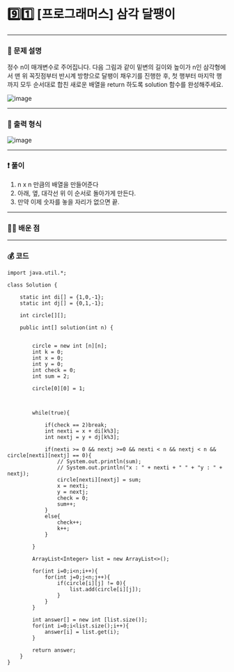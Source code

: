 # 9️⃣1️⃣ [프로그래머스] 삼각 달팽이 </span> 

---
### 📃 문제 설명
정수 n이 매개변수로 주어집니다. 
다음 그림과 같이 밑변의 길이와 높이가 n인 삼각형에서 맨 위 꼭짓점부터 반시계 방향으로 달팽이 채우기를 진행한 후, 
첫 행부터 마지막 행까지 모두 순서대로 합친 새로운 배열을 return 하도록 solution 함수를 완성해주세요.

![image](https://github.com/handaldog/DailyAlgo/assets/96431408/ae7ac0fd-5cb6-47e9-a730-5ce81864a699)


---
### 🔑 출력 형식
![image](https://github.com/handaldog/DailyAlgo/assets/96431408/00723524-048a-4368-a5bb-7fa9219680ab)


---
### ❗️ 풀이 
1. n x n 만큼의 배열을 만들어준다
2. 아래, 옆, 대각선 위 이 순서로 돌아가게 만든다.
3. 만약 이제 숫자를 놓을 자리가 없으면 끝.


---

### 👩‍💻 배운 점

---
### 💰 코드
```
import java.util.*;

class Solution {
    
    static int di[] = {1,0,-1};
    static int dj[] = {0,1,-1};
    
    int circle[][];
    
    public int[] solution(int n) {
        
        
        circle = new int [n][n];
        int k = 0;
        int x = 0;
        int y = 0;
        int check = 0;
        int sum = 2;
        
        circle[0][0] = 1;
        
        
        
        while(true){
            
            if(check == 2)break;
            int nexti = x + di[k%3];
            int nextj = y + dj[k%3];
            
            if(nexti >= 0 && nextj >=0 && nexti < n && nextj < n && circle[nexti][nextj] == 0){
                // System.out.println(sum);
                // System.out.println("x : " + nexti + " " + "y : " + nextj);
                circle[nexti][nextj] = sum;
                x = nexti;
                y = nextj;
                check = 0;
                sum++;
            }
            else{
                check++;
                k++;
            }
            
        }
        
        ArrayList<Integer> list = new ArrayList<>();
        
        for(int i=0;i<n;i++){
            for(int j=0;j<n;j++){
                if(circle[i][j] != 0){
                    list.add(circle[i][j]);
                }
            }
        }
        
        int answer[] = new int [list.size()];
        for(int i=0;i<list.size();i++){
            answer[i] = list.get(i);
        }
        
        return answer;
    }
}
```
